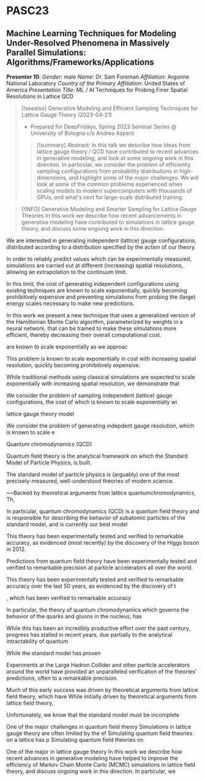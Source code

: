 # PASC23

## Machine Learning Techniques for Modeling Under-Resolved Phenomena in Massively Parallel Simulations: Algorithms/Frameworks/Applications

**Presenter 10**:
_Gender_: male
_Name_: Dr. Sam Foreman
_Affiliation_: Argonne National Laboratory
_Country of the Primary Affiliation_: United States of America
_Presentation Title_: ML / AI Techniques for Probing Finer Spatial Resolutions in Lattice QCD


> [!seealso] Generative Modeling and Efficient Sampling Techniques for Lattice Gauge Theory (2023-04-21)
> - Prepared for DeepFridays, Spring 2023 Seminar Series @ University of Bologna c/o Andrea Asperti
> >[!summary] Abstract:
> > In this talk we describe how ideas from lattice gauge theory / QCD have contributed to recent advances in generative modeling, and look at some ongoing work in this direction. In particular, we consider the problem of efficiently sampling configurations from probability distributions in high-dimensions, and highlight some of the major challenges. We will look at some of the common problems experienced when scaling models to modern supercomputers with thousands of GPUs, and what's next for large-scale distributed training.



> [!INFO] Generative Modeling and Smarter Sampling for Lattice Gauge Theories
In this work we describe how recent advancements in generative modeling have contributed to simulations in lattice gauge theory, and discuss some ongoing work in this direction.

We are interested in generating independent (lattice) gauge configurations, distributed according to a distribution specified by the action of our theory.

In order to reliably predict values which can be experimentally measured, simulations are carried out at different (increasing) spatial resolutions, allowing an extrapolation to the continuum limit.

In this limit, the cost of generating independent configurations using existing techniques are known to scale exponentially, quickly becoming prohibitively expensive and preventing simulations from probing the (large) energy scales necessary to make new predictions.

In this work we present a new technique that uses a generalized version of the Hamiltonian Monte Carlo algorithm, parameterized by weights in a neural network, that can be trained to make these simulations more efficient, thereby decreasing their overall computational cost.




are known to scale exponentially as we approac

This problem is known to scale exponentially in cost with increasing spatial resolution, quickly becoming prohibitively expensive.

While traditional methods using classical simulations are expected to scale exponentially with increasing spatial resolution, we demonstrate that

We consider the problem of sampling independent (lattice) gauge configurations, the cost of which is known to scale exponentially wi


lattice gauge theory model

We consider the problem of generating indepdent gauge resolution, which is known to scale e



Quantum chromodynamics (QCD)

Quantum field theory is the analytical framework on which the Standard Model of Particle Physics, is built.

The standard model of particle physics is (arguably) one of the most precisely-measured, well-understood theories of modern science.

~~Backed by theoretical arguments from lattice quantumchromodynamics, Th,

In particular, quantum chromodynamics (QCD) is a quantum field theory and is responsible for describing the behavior of subatomic particles of the standard model, and is currently our best model

This theory has been experimentally tested and verified to remarkable accuracy, as evidenced (most recently) by the discovery of the Higgs boson in 2012.


Predictions from quantum field theory have been experimentally tested and verified to remarkable precision at particle accelerators all over the world.

This theory has been experimentally tested and verified to remarkable accuracy over the last 50 years, as evidenced by the discovery of t

, which has been verified to remarkable accuracy

In particular, the theory of quantum chromodynamics which governs the behavior of the quarks and gluons in the nucleus, has

While this has been an incredibly productive effort over the past century, progress has stalled in recent years, due partially to the analytical intractability of quantum

While the standard model has proven


Experiments at the Large Hadron Collider and other particle accelerators around the world have provided an unparalleled verification of the theories' predictions, often to a remarkable precision.


Much of this early success was driven by theoretical arguments from lattice field theory, which have
While initially driven by theoretical arguments from lattice field theory,

Unfortunately, we know that the standard model must be incomplete


One of the major challenges in quantum field theory
Simulations in lattice gauge theory are often limited by the ef
Simulating quantum field theories on a lattice has p
Simulating quantum field theories on

One of the major  in lattice gauge theory
In this work we describe how recent advances in generative modeling have helped to improve the efficiency of Markov Chain Monte Carlo (MCMC) simulations in lattice field theory, and discuss ongoing work in this direction. In particular, we